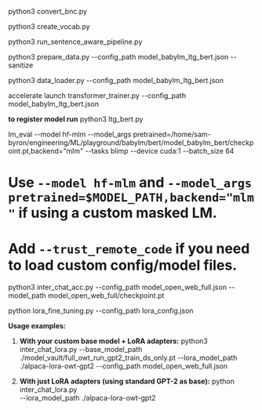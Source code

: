 
python3 convert_bnc.py

python3 create_vocab.py

python3 run_sentence_aware_pipeline.py

python3 prepare_data.py --config_path model_babylm_ltg_bert.json --sanitize

python3 data_loader.py --config_path model_babylm_ltg_bert.json

accelerate launch transformer_trainer.py --config_path model_babylm_ltg_bert.json

**to register model run**
python3 ltg_bert.py

lm_eval --model hf-mlm --model_args pretrained=/home/sam-byron/engineering/ML/playground/babylm/bert/model_babylm_bert/checkpoint.pt,backend="mlm" --tasks blimp --device cuda:1 --batch_size 64



# Use `--model hf-mlm` and `--model_args pretrained=$MODEL_PATH,backend="mlm"` if using a custom masked LM.
# Add `--trust_remote_code` if you need to load custom config/model files.

python3 inter_chat_acc.py  --config_path model_open_web_full.json --model_path model_open_web_full/checkpoint.pt

python lora_fine_tuning.py --config_path lora_config.json

**Usage examples:**

1. **With your custom base model + LoRA adapters:**
python3 inter_chat_lora.py --base_model_path ./model_vault/full_owt_run_gpt2_train_ds_only.pt --lora_model_path ./alpaca-lora-owt-gpt2  --config_path model_open_web_full.json

2. **With just LoRA adapters (using standard GPT-2 as base):**
python inter_chat_lora.py \
    --lora_model_path ./alpaca-lora-owt-gpt2

